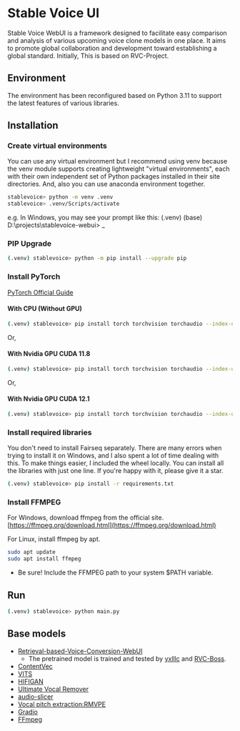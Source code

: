 # Stable Voice UI
Stable Voice WebUI is a framework designed to facilitate easy comparison and analysis of various upcoming voice clone models in one place. It aims to promote global collaboration and development toward establishing a global standard. Initially, This is based on RVC-Project.


## Environment
The environment has been reconfigured based on Python 3.11 to support the latest features of various libraries.


## Installation
### Create virtual environments
You can use any virtual environment but I recommend using venv because the venv module supports creating lightweight "virtual environments", each with their own independent set of Python packages installed in their site directories. And, also you can use anaconda environment together.

```bash
stablevoice> python -m venv .venv
stablevoice> .venv/Scripts/activate
```
e.g. In Windows, you may see your prompt like this: (.venv) (base) D:\projects\stablevoice-webui> _

### PIP Upgrade
```bash
(.venv) stablevoice> python -m pip install --upgrade pip
```

### Install PyTorch
[PyTorch Official Guide](https://pytorch.org/get-started/locally/)

#### With CPU (Without GPU)
```bash
(.venv) stablevoice> pip install torch torchvision torchaudio --index-url https://download.pytorch.org/whl/cpu
```

Or,
#### With Nvidia GPU CUDA 11.8
```bash
(.venv) stablevoice> pip install torch torchvision torchaudio --index-url https://download.pytorch.org/whl/cu118
```

Or,
#### With Nvidia GPU CUDA 12.1
```bash
(.venv) stablevoice> pip install torch torchvision torchaudio --index-url https://download.pytorch.org/whl/cu121
```

### Install required libraries
You don't need to install Fairseq separately. There are many errors when trying to install it on Windows, and I also spent a lot of time dealing with this. To make things easier, I included the wheel locally. You can install all the libraries with just one line. If you're happy with it, please give it a star.

```bash
(.venv) stablevoice> pip install -r requirements.txt
```

### Install FFMPEG
For Windows, download ffmpeg from the official site.
[https://ffmpeg.org/download.html](https://ffmpeg.org/download.html)

For Linux, install ffmpeg by apt.
```bash
sudo apt update
sudo apt install ffmpeg
```
- Be sure! Include the FFMPEG path to your system $PATH variable.

## Run

```bash
(.venv) stablevoice> python main.py
```

## Base models
+ [Retrieval-based-Voice-Conversion-WebUI](https://github.com/RVC-Project/Retrieval-based-Voice-Conversion-WebUI/)
  + The pretrained model is trained and tested by [yxlllc](https://github.com/yxlllc/RMVPE) and [RVC-Boss](https://github.com/RVC-Boss).
+ [ContentVec](https://github.com/auspicious3000/contentvec/)
+ [VITS](https://github.com/jaywalnut310/vits)
+ [HIFIGAN](https://github.com/jik876/hifi-gan)
+ [Ultimate Vocal Remover](https://github.com/Anjok07/ultimatevocalremovergui)
+ [audio-slicer](https://github.com/openvpi/audio-slicer)
+ [Vocal pitch extraction:RMVPE](https://github.com/Dream-High/RMVPE)
+ [Gradio](https://github.com/gradio-app/gradio)
+ [FFmpeg](https://github.com/FFmpeg/FFmpeg)